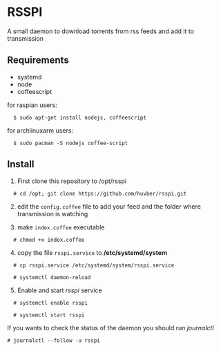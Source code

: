 # RSSPI

A small daemon to download torrents from rss feeds and add it to transmission

## Requirements
  * systemd
  * node
  * coffeescript

for raspian users:
```
  $ sudo apt-get install nodejs, coffeescript
```

for archlinuxarm users:
```
  $ sudo pacman -S nodejs coffee-script
```

## Install

1. First clone this repository to /opt/rsspi

  ```
    # cd /opt; git clone https://github.com/huvber/rsspi.git
  ```
2. edit the `config.coffee` file to add your feed and the folder where transmission is watching

3. make `index.coffee` executable
  ```
    # chmod +x index.coffee
  ```
4. copy the file `rsspi.service`  to **/etc/systemd/system**
  ```
    # cp rsspi.service /etc/systemd/system/rsspi.service
  ```
  ```
    # systemctl daemon-reload
  ```
5. Enable and start _rsspi_ service

  ```
    # systemctl enable rsspi
  ```
  
  ```
    # systemctl start rsspi
  ```

If you wants to check the status of the daemon you should run _journalctl_

```
# journalctl --follow -u rsspi
```
